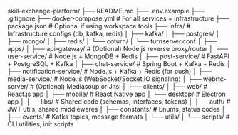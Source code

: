 skill-exchange-platform/
├── README.md
├── .env.example
├── .gitignore
├── docker-compose.yml          # For all services + infrastructure
├── package.json                # Optional if using workspace tools
├── infra/                      # Infrastructure configs (db, kafka, redis)
│   ├── kafka/
│   ├── postgres/
│   ├── mongo/
│   ├── redis/
│   └── coturn/
│       └── turnserver.conf
│
├── apps/
│   ├── api-gateway/            # (Optional) Node.js reverse proxy/router
│   ├── user-service/           # Node.js + MongoDB + Redis
│   ├── post-service/           # FastAPI + PostgreSQL + Kafka
│   ├── chat-service/           # Spring Boot + Kafka + Redis
│   ├── notification-service/   # Node.js + Kafka + Redis (for push)
│   ├── media-service/          # Node.js (WebSocket/Socket.IO signaling)
│   ├── webrtc-server/          # (Optional) Mediasoup or Jitsi
│
├── clients/
│   ├── web/                    # React.js app
│   ├── mobile/                 # React Native app
│   └── desktop/                # Electron app
│
├── libs/                       # Shared code (schemas, interfaces, tokens)
│   ├── auth/                   # JWT utils, shared middlewares
│   ├── constants/              # Enums, status codes
│   ├── events/                 # Kafka topics, message formats
│   └── utils/
│
└── scripts/                    # CLI utilities, init scripts
